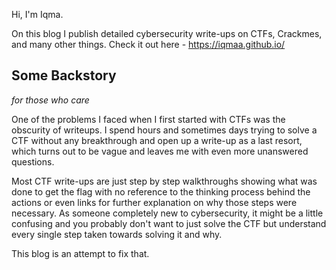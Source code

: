Hi, I'm Iqma.

On this blog I publish detailed cybersecurity write-ups on CTFs, Crackmes, and many other things. Check it out here - https://iqmaa.github.io/

## Some Backstory
*for those who care*

One of the problems I faced when I first started with CTFs was the obscurity of writeups. I spend hours and sometimes days trying to solve a CTF without any breakthrough and open up a write-up as a last resort, which turns out to be vague and leaves me with even more unanswered questions.

Most CTF write-ups are just step by step walkthroughs showing what was done to get the flag with no reference to the thinking process behind the actions or even links for further explanation on why those steps were necessary. As someone completely new to cybersecurity, it might be a little confusing and you probably don't want to just solve the CTF but understand every single step taken towards solving it and why.

This blog is an attempt to fix that.
